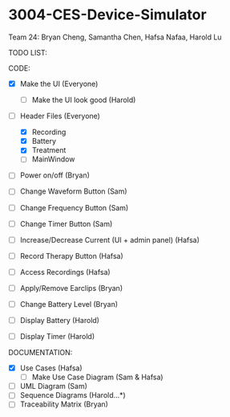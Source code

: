 # 3004-CES-Device-Simulator

Team 24: Bryan Cheng, Samantha Chen, Hafsa Nafaa, Harold Lu

TODO LIST:

CODE:
- [x] Make the UI (Everyone)
  - [ ] Make the UI look good (Harold)
- [ ] Header Files (Everyone)
  - [x] Recording 
  - [x] Battery
  - [x] Treatment
  - [ ] MainWindow
- [ ] Power on/off (Bryan)
- [ ] Change Waveform Button (Sam)
- [ ] Change Frequency Button (Sam)
- [ ] Change Timer Button (Sam)
- [ ] Increase/Decrease Current (UI + admin panel) (Hafsa)
- [ ] Record Therapy Button (Hafsa)
- [ ] Access Recordings (Hafsa)
- [ ] Apply/Remove Earclips (Bryan)
- [ ] Change Battery Level (Bryan)
- [ ] Display Battery (Harold)
- [ ] Display Timer (Harold)


DOCUMENTATION:
- [x] Use Cases (Hafsa)
  - [ ] Make Use Case Diagram (Sam & Hafsa)
- [ ] UML Diagram (Sam)
- [ ] Sequence Diagrams (Harold...*)
- [ ] Traceability Matrix (Bryan)
